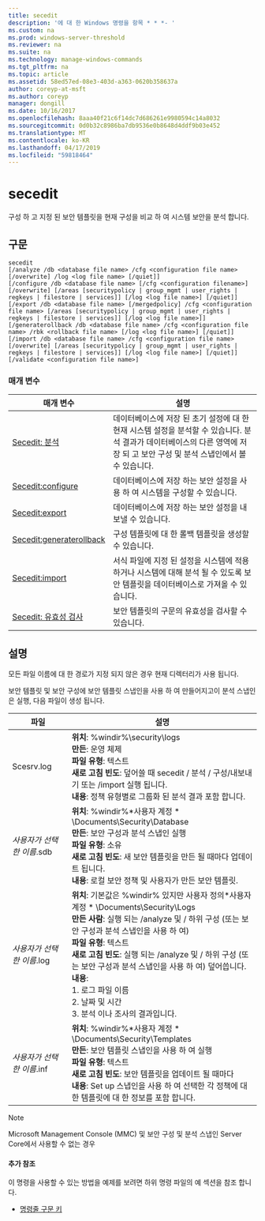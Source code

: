 ```yaml
---
title: secedit
description: '에 대 한 Windows 명령을 항목 * * *- '
ms.custom: na
ms.prod: windows-server-threshold
ms.reviewer: na
ms.suite: na
ms.technology: manage-windows-commands
ms.tgt_pltfrm: na
ms.topic: article
ms.assetid: 58ed57ed-08e3-403d-a363-0620b358637a
author: coreyp-at-msft
ms.author: coreyp
manager: dongill
ms.date: 10/16/2017
ms.openlocfilehash: 8aaa40f21c6f14dc7d686261e9980594c14a8032
ms.sourcegitcommit: 0d0b32c8986ba7db9536e0b8648d4ddf9b03e452
ms.translationtype: MT
ms.contentlocale: ko-KR
ms.lasthandoff: 04/17/2019
ms.locfileid: "59818464"
---
```

# <a name="secedit"></a>secedit



구성 하 고 지정 된 보안 템플릿을 현재 구성을 비교 하 여 시스템 보안을 분석 합니다.

## <a name="syntax"></a>구문

```
secedit 
[/analyze /db <database file name> /cfg <configuration file name> [/overwrite] /log <log file name> [/quiet]]
[/configure /db <database file name> [/cfg <configuration filename>] [/overwrite] [/areas [securitypolicy | group_mgmt | user_rights | regkeys | filestore | services]] [/log <log file name>] [/quiet]]
[/export /db <database file name> [/mergedpolicy] /cfg <configuration file name> [/areas [securitypolicy | group_mgmt | user_rights | regkeys | filestore | services]] [/log <log file name>]]
[/generaterollback /db <database file name> /cfg <configuration file name> /rbk <rollback file name> [/log <log file name>] [/quiet]]
[/import /db <database file name> /cfg <configuration file name> [/overwrite] [/areas [securitypolicy | group_mgmt | user_rights | regkeys | filestore | services]] [/log <log file name>] [/quiet]]
[/validate <configuration file name>]
```

### <a name="parameters"></a>매개 변수

|매개 변수|설명|
|---------|-----------|
|[Secedit: 분석](secedit-analyze.md)|데이터베이스에 저장 된 초기 설정에 대 한 현재 시스템 설정을 분석할 수 있습니다.  분석 결과가 데이터베이스의 다른 영역에 저장 되 고 보안 구성 및 분석 스냅인에서 볼 수 있습니다.|
|[Secedit:configure](secedit-configure.md)|데이터베이스에 저장 하는 보안 설정을 사용 하 여 시스템을 구성할 수 있습니다.|
|[Secedit:export](secedit-export.md)|데이터베이스에 저장 하는 보안 설정을 내보낼 수 있습니다.|
|[Secedit:generaterollback](secedit-generaterollback.md)|구성 템플릿에 대 한 롤백 템플릿을 생성할 수 있습니다.|
|[Secedit:import](secedit-import.md)|서식 파일에 지정 된 설정을 시스템에 적용 하거나 시스템에 대해 분석 될 수 있도록 보안 템플릿을 데이터베이스로 가져올 수 있습니다.|
|[Secedit: 유효성 검사](secedit-validate.md)|보안 템플릿의 구문의 유효성을 검사할 수 있습니다.|

## <a name="remarks"></a>설명

모든 파일 이름에 대 한 경로가 지정 되지 않은 경우 현재 디렉터리가 사용 됩니다.

보안 템플릿 및 보안 구성에 보안 템플릿 스냅인을 사용 하 여 만들어지고이 분석 스냅인은 실행, 다음 파일이 생성 됩니다.

|파일|설명|
|----|-----------|
|Scesrv.log|**위치**: %windir%\security\logs</br>**만든**: 운영 체제</br>**파일 유형**: 텍스트</br>**새로 고침 빈도**: 덮어쓸 때 secedit / 분석 / 구성/내보내기 또는 /import 실행 됩니다.</br>**내용**: 정책 유형별로 그룹화 된 분석 결과 포함 합니다.|
|*사용자가 선택한 이름*.sdb|**위치**: %windir%\*사용자 계정 * \Documents\Security\Database</br>**만든**: 보안 구성과 분석 스냅인 실행</br>**파일 유형**: 소유</br>**새로 고침 빈도**: 새 보안 템플릿을 만든 될 때마다 업데이트 됩니다.</br>**내용**: 로컬 보안 정책 및 사용자가 만든 보안 템플릿.|
|*사용자가 선택한 이름*.log|**위치**: 기본값은 %windir% 있지만 사용자 정의\*사용자 계정 * \Documents\Security\Logs</br>**만든 사람**: 실행 되는 /analyze 및 / 하위 구성 (또는 보안 구성과 분석 스냅인을 사용 하 여)</br>**파일 유형**: 텍스트</br>**새로 고침 빈도**: 실행 되는 /analyze 및 / 하위 구성 (또는 보안 구성과 분석 스냅인을 사용 하 여) 덮어씁니다.</br>**내용**:</br>1.  로그 파일 이름</br>2.  날짜 및 시간</br>3.  분석 이나 조사의 결과입니다.|
|*사용자가 선택한 이름*.inf|**위치**: %windir%\*사용자 계정 * \Documents\Security\Templates</br>**만든**: 보안 템플릿 스냅인을 사용 하 여 실행</br>**파일 유형**: 텍스트</br>**새로 고침 빈도**: 보안 템플릿을 업데이트 될 때마다</br>**내용**: Set up 스냅인을 사용 하 여 선택한 각 정책에 대 한 템플릿에 대 한 정보를 포함 합니다.|

> [!NOTE]
> Microsoft Management Console (MMC) 및 보안 구성 및 분석 스냅인 Server Core에서 사용할 수 없는 경우

#### <a name="additional-references"></a>추가 참조

이 명령을 사용할 수 있는 방법을 예제를 보려면 하위 명령 파일의 예 섹션을 참조 합니다.
-   [명령줄 구문 키](command-line-syntax-key.md)